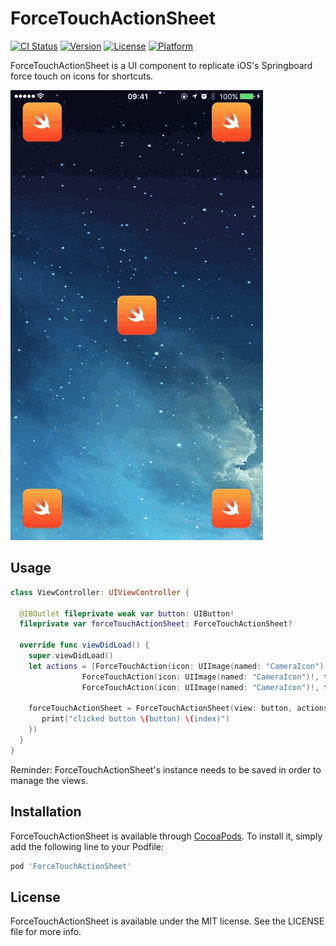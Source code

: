 ForceTouchActionSheet
===============
[![CI Status](http://img.shields.io/travis/ivanbruel/ForceTouchActionSheet.svg?style=flat)](https://travis-ci.org/ivanbruel/ForceTouchActionSheet)
[![Version](https://img.shields.io/cocoapods/v/ForceTouchActionSheet.svg?style=flat)](http://cocoapods.org/pods/ForceTouchActionSheet)
[![License](https://img.shields.io/cocoapods/l/ForceTouchActionSheet.svg?style=flat)](http://cocoapods.org/pods/ForceTouchActionSheet)
[![Platform](https://img.shields.io/cocoapods/p/ForceTouchActionSheet.svg?style=flat)](http://cocoapods.org/pods/ForceTouchActionSheet)

ForceTouchActionSheet is a UI component to replicate iOS's Springboard force touch on icons for shortcuts.

![Example](https://raw.githubusercontent.com/ivanbruel/ForceTouchActionSheet/master/Resources/forcetouch_demo.gif)

## Usage

```swift
class ViewController: UIViewController {

  @IBOutlet fileprivate weak var button: UIButton!
  fileprivate var forceTouchActionSheet: ForceTouchActionSheet?
  
  override func viewDidLoad() {
    super.viewDidLoad()
    let actions = [ForceTouchAction(icon: UIImage(named: "CameraIcon")!, title: "Action 1"),
                ForceTouchAction(icon: UIImage(named: "CameraIcon")!, title: "Action 2"),
                ForceTouchAction(icon: UIImage(named: "CameraIcon")!, title: "Action 3")]
 
    forceTouchActionSheet = ForceTouchActionSheet(view: button, actions: actions, completion: { index in
       print("clicked button \(button) \(index)")
    })
  } 
}
```

Reminder: ForceTouchActionSheet's instance needs to be saved in order to manage the views.

## Installation

ForceTouchActionSheet is available through [CocoaPods](http://cocoapods.org). To install
it, simply add the following line to your Podfile:

```ruby
pod 'ForceTouchActionSheet'
```

## License

ForceTouchActionSheet is available under the MIT license. See the LICENSE file for more info.
